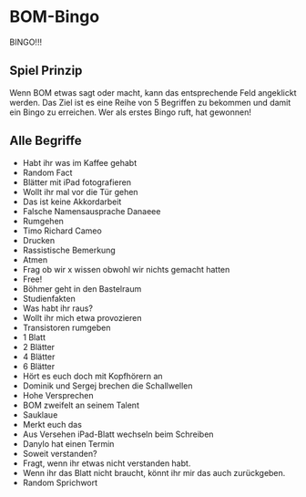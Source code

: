 # BOM-Bingo
BINGO!!!

## Spiel Prinzip
Wenn BOM etwas sagt oder macht, kann das entsprechende Feld angeklickt werden.
Das Ziel ist es eine Reihe von 5 Begriffen zu bekommen und damit ein Bingo zu erreichen.
Wer als erstes Bingo ruft, hat gewonnen!

## Alle Begriffe
- Habt ihr was im Kaffee gehabt  
- Random Fact  
- Blätter mit iPad fotografieren  
- Wollt ihr mal vor die Tür gehen  
- Das ist keine Akkordarbeit  
- Falsche Namensausprache Danaeee  
- Rumgehen  
- Timo Richard Cameo  
- Drucken  
- Rassistische Bemerkung  
- Atmen  
- Frag ob wir x wissen obwohl wir nichts gemacht hatten  
- Free!  
- Böhmer geht in den Bastelraum  
- Studienfakten  
- Was habt ihr raus?  
- Wollt ihr mich etwa provozieren  
- Transistoren rumgeben  
- 1 Blatt  
- 2 Blätter  
- 4 Blätter  
- 6 Blätter  
- Hört es euch doch mit Kopfhörern an  
- Dominik und Sergej brechen die Schallwellen  
- Hohe Versprechen  
- BOM zweifelt an seinem Talent  
- Sauklaue  
- Merkt euch das  
- Aus Versehen iPad-Blatt wechseln beim Schreiben  
- Danylo hat einen Termin  
- Soweit verstanden?  
- Fragt, wenn ihr etwas nicht verstanden habt.  
- Wenn ihr das Blatt nicht braucht, könnt ihr mir das auch zurückgeben.  
- Random Sprichwort  
